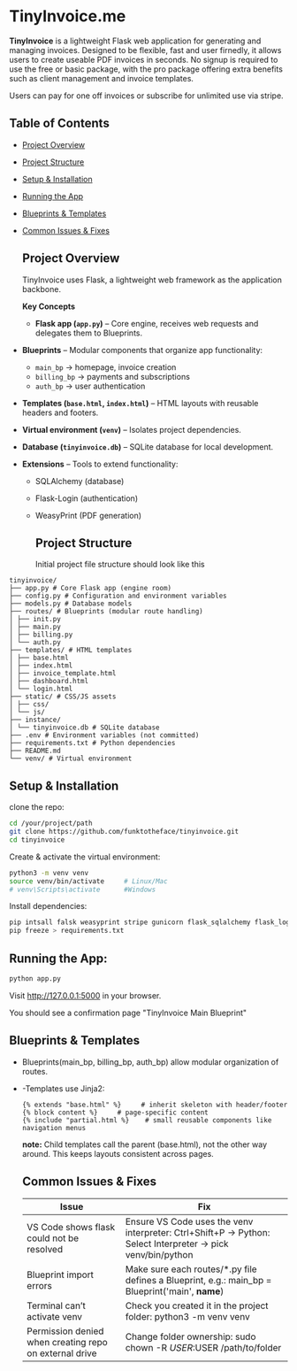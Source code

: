 # TinyInvoice.me

**TinyInvoice** is a lightweight Flask web application for generating and managing invoices.
Designed to be flexible, fast and user firnedly, it allows users to create useable PDF invoices in seconds.
No signup is required to use the free or basic package, with the pro package offering extra benefits such as 
client management and invoice templates.

Users can pay for one off invoices or subscribe for unlimited use via stripe. 

## Table of Contents


- [Project Overview](#project-overview)
- [Project Structure](#project-structure)
- [Setup & Installation](#setup--installation)
- [Running the App](#running-the-app)
- [Blueprints & Templates](#blueprints--templates)
- [Common Issues & Fixes](#common-issues--fixes)

  ## Project Overview

  TinyInvoice uses Flask, a lightweight web framework as the application backbone.

  **Key Concepts**

  - **Flask app (`app.py`)** – Core engine, receives web requests and delegates them to Blueprints.
- **Blueprints** – Modular components that organize app functionality:
  - `main_bp` → homepage, invoice creation
  - `billing_bp` → payments and subscriptions
  - `auth_bp` → user authentication
- **Templates (`base.html`, `index.html`)** – HTML layouts with reusable headers and footers.
- **Virtual environment (`venv`)** – Isolates project dependencies.
- **Database (`tinyinvoice.db`)** – SQLite database for local development.
- **Extensions** – Tools to extend functionality:
  - SQLAlchemy (database)
  - Flask-Login (authentication)
  - WeasyPrint (PDF generation)
 
    ## Project Structure
 
    Initial project file structure should look like this

```text
tinyinvoice/
├── app.py # Core Flask app (engine room)
├── config.py # Configuration and environment variables
├── models.py # Database models
├── routes/ # Blueprints (modular route handling)
│ ├── init.py
│ ├── main.py
│ ├── billing.py
│ └── auth.py
├── templates/ # HTML templates
│ ├── base.html
│ ├── index.html
│ ├── invoice_template.html
│ ├── dashboard.html
│ └── login.html
├── static/ # CSS/JS assets
│ ├── css/
│ └── js/
├── instance/
│ └── tinyinvoice.db # SQLite database
├── .env # Environment variables (not committed)
├── requirements.txt # Python dependencies
├── README.md
└── venv/ # Virtual environment
```

## Setup & Installation

clone the repo:
```bash
cd /your/project/path
git clone https://github.com/funktotheface/tinyinvoice.git
cd tinyinvoice
```

Create & activate the virtual environment:
```bash
python3 -m venv venv
source venv/bin/activate     # Linux/Mac
# venv\Scripts\activate      #Windows
```

Install dependencies:
```bash
pip intsall falsk weasyprint stripe gunicorn flask_sqlalchemy flask_login python python-dotenv
pip freeze > requirements.txt
```

## Running the App:
```bash
python app.py
````
Visit http://127.0.0.1:5000 in your browser.

You should see a confirmation page "TinyInvoice Main Blueprint"

## Blueprints & Templates
- Blueprints(main_bp, billing_bp, auth_bp) allow modular organization of routes.
- -Templates use Jinja2:
  ```jinja
  {% extends "base.html" %}     # inherit skeleton with header/footer
  {% block content %}     # page-specific content
  {% include "partial.html %}    # small reusable components like navigation menus
  ```

  **note:** Child templates call the parent (base.html), not the other way around. This keeps layouts consistent across pages.

  ## Common Issues & Fixes

  | Issue | Fix |
  |-------|-----|
  |VS Code shows flask could not be resolved|Ensure VS Code uses the venv interpreter: Ctrl+Shift+P → Python: Select Interpreter → pick venv/bin/python|
  |Blueprint import errors|Make sure each routes/*.py file defines a Blueprint, e.g.: main_bp = Blueprint('main', __name__)|
  |Terminal can’t activate venv|Check you created it in the project folder: python3 -m venv venv|
  |Permission denied when creating repo on external drive|Change folder ownership: sudo chown -R $USER:$USER /path/to/folder|
  




